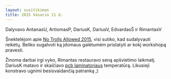 ```yaml
---
layout: susitikimas
title: 2015 Vasario 11 d.
---
```

Dalyvavo AntanasU, ArtiomasP, DariusK, DariusV, EdvardasŠ ir RimantasV



Šnektelėjom apie [No Trolls Allowed 2015][nta], visi sutiko, kad sudalyvauti
reikėtų. Beliko sugalvoti ką įdomaus galėtumėm pristatyti ar kokį workshopą
pravesti.

Žinoma darbai irgi vyko,
Rimantas restauravo seną apšvietimo laikmatį.
DariusK matavo ir skaičiavo [pcb laminatoriaus][pcb_laminator] temperatūrą.
Likusieji konstravo ugnimi besisvaidančią patranką ;)


[nta]:http://2015.notrollsallowed.com/
[pcb_laminator]:https://github.com/makerspacelt/pcb-laminator

